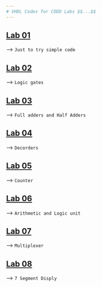 ```yaml
---
# VHDL Codes for CODD Labs $$...$$
---
```


## [Lab 01](https://github.com/NirmalKBandara/VHDL-labs-01/tree/main/Lab_01)
⟶ ```Just to try simple code```
## [Lab 02](https://github.com/NirmalKBandara/VHDL-labs-01/tree/main/Lab_02)
⟶ ```Logic gates```
## [Lab 03](https://github.com/NirmalKBandara/VHDL-labs-01/tree/main/Lab_03)
⟶ ```Full adders and Half Adders```
## [Lab 04](https://github.com/NirmalKBandara/VHDL-labs-01/tree/main/Lab_04)
⟶ ```Decorders```
## [Lab 05](https://github.com/NirmalKBandara/VHDL-labs-01/tree/main/Lab_05)
⟶ ```Counter```
## [Lab 06](https://github.com/NirmalKBandara/VHDL-labs-01/tree/main/Lab_06)
⟶ ```Arithmetic and Logic unit```
## [Lab 07](https://github.com/NirmalKBandara/VHDL-labs-01/tree/main/Lab_07)
⟶ ```Multiplexer```
## [Lab 08](https://github.com/NirmalKBandara/VHDL-labs-01/tree/main/Lab_08)
⟶ ```7 Segment Disply```

